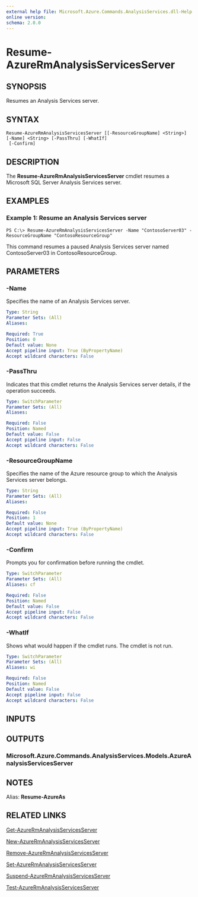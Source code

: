 ```yaml
---
external help file: Microsoft.Azure.Commands.AnalysisServices.dll-Help.xml
online version: 
schema: 2.0.0
---
```


# Resume-AzureRmAnalysisServicesServer

## SYNOPSIS
Resumes an Analysis Services server.

## SYNTAX

```
Resume-AzureRmAnalysisServicesServer [[-ResourceGroupName] <String>] [-Name] <String> [-PassThru] [-WhatIf]
 [-Confirm]
```

## DESCRIPTION
The **Resume-AzureRmAnalysisServicesServer** cmdlet resumes a Microsoft SQL Server Analysis Services server.

## EXAMPLES

### Example 1: Resume an Analysis Services server
```
PS C:\> Resume-AzureRmAnalysisServicesServer -Name "ContosoServer03" -ResourceGroupName "ContosoResourceGroup"
```

This command resumes a paused Analysis Services server named ContosoServer03 in ContosoResourceGroup.

## PARAMETERS

### -Name
Specifies the name of an Analysis Services server.

```yaml
Type: String
Parameter Sets: (All)
Aliases: 

Required: True
Position: 0
Default value: None
Accept pipeline input: True (ByPropertyName)
Accept wildcard characters: False
```

### -PassThru
Indicates that this cmdlet returns the Analysis Services server details, if the operation succeeds.

```yaml
Type: SwitchParameter
Parameter Sets: (All)
Aliases: 

Required: False
Position: Named
Default value: False
Accept pipeline input: False
Accept wildcard characters: False
```

### -ResourceGroupName
Specifies the name of the Azure resource group to which the Analysis Services server belongs.

```yaml
Type: String
Parameter Sets: (All)
Aliases: 

Required: False
Position: 1
Default value: None
Accept pipeline input: True (ByPropertyName)
Accept wildcard characters: False
```

### -Confirm
Prompts you for confirmation before running the cmdlet.

```yaml
Type: SwitchParameter
Parameter Sets: (All)
Aliases: cf

Required: False
Position: Named
Default value: False
Accept pipeline input: False
Accept wildcard characters: False
```

### -WhatIf
Shows what would happen if the cmdlet runs.
The cmdlet is not run.

```yaml
Type: SwitchParameter
Parameter Sets: (All)
Aliases: wi

Required: False
Position: Named
Default value: False
Accept pipeline input: False
Accept wildcard characters: False
```

## INPUTS

## OUTPUTS

### Microsoft.Azure.Commands.AnalysisServices.Models.AzureAnalysisServicesServer

## NOTES
Alias: **Resume-AzureAs**

## RELATED LINKS

[Get-AzureRmAnalysisServicesServer](./Get-AzureRmAnalysisServicesServer.md)

[New-AzureRmAnalysisServicesServer](./New-AzureRmAnalysisServicesServer.md)

[Remove-AzureRmAnalysisServicesServer](./Remove-AzureRmAnalysisServicesServer.md)

[Set-AzureRmAnalysisServicesServer](./Set-AzureRmAnalysisServicesServer.md)

[Suspend-AzureRmAnalysisServicesServer](./Suspend-AzureRmAnalysisServicesServer.md)

[Test-AzureRmAnalysisServicesServer](./Test-AzureRmAnalysisServicesServer.md)